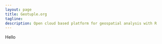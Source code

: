 ```yaml
---
layout: page
title: Geotuple.org
tagline: 
description: Open cloud based platform for geospatial analysis with R
---
```


Hello
